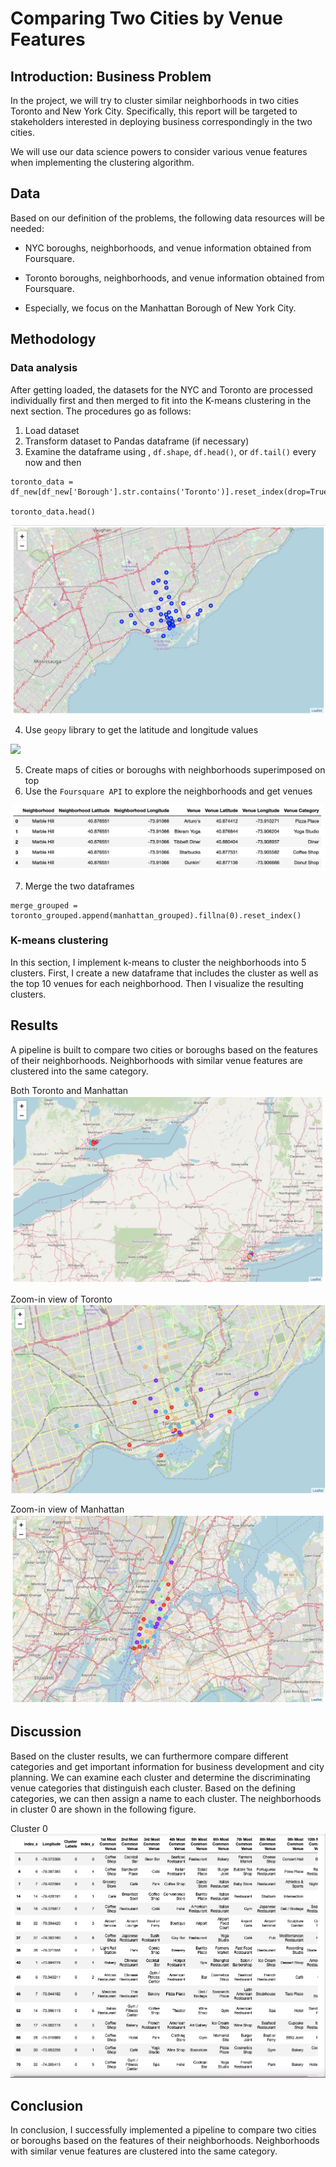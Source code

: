 [comment]:<Created by Dan Wang (daw1230@uw.edu) at 2-8-2020>
# Comparing Two Cities by Venue Features

## Introduction: Business Problem

In the project, we will try to cluster similar neighborhoods in two cities Toronto and New York City. Specifically, this report will be targeted to stakeholders interested in deploying business correspondingly in the two cities.

We will use our data science powers to consider various venue features when implementing the clustering algorithm.

## Data

Based on our definition of the problems, the following data resources will be needed:

- NYC boroughs, neighborhoods, and venue information obtained from Foursquare.

- Toronto boroughs, neighborhoods, and venue information obtained from Foursquare.

- Especially, we focus on the Manhattan Borough of New York City.

## Methodology

### Data analysis

After getting loaded, the datasets for the NYC and Toronto are processed individually first and then merged to fit into the K-means clustering in the next section. The procedures go as follows:
1. Load dataset
2. Transform dataset to Pandas dataframe (if necessary)
3. Examine the dataframe using , `df.shape`, `df.head()`, or `df.tail()` every now and then

```
toronto_data = df_new[df_new['Borough'].str.contains('Toronto')].reset_index(drop=True)

toronto_data.head()
```
![](images_cluster_city_neighborhoods/toronto_raw.png)

4. Use `geopy` library to get the latitude and longitude values

![](long_lat.png)

5. Create maps of cities or boroughs with neighborhoods superimposed on top
6. Use the `Foursquare API` to explore the neighborhoods and get venues

![](images_cluster_city_neighborhoods/venues.png)

7. Merge the two dataframes

```
merge_grouped = toronto_grouped.append(manhattan_grouped).fillna(0).reset_index()
```

### K-means clustering

In this section, I implement k-means to cluster the neighborhoods into 5 clusters. First, I create a new dataframe that includes the cluster as well as the top 10 venues for each neighborhood. Then I visualize the resulting clusters.

## Results 

A pipeline is built to compare two cities or boroughs based on the features of their neighborhoods. Neighborhoods with similar venue features are clustered into the same category.

Both Toronto and Manhattan
![](images_cluster_city_neighborhoods/Toron_manha.png)

Zoom-in view of Toronto
![](images_cluster_city_neighborhoods/Toronto.png)

Zoom-in view of Manhattan
![](images_cluster_city_neighborhoods/Manhattan.png)

## Discussion

Based on the cluster results, we can furthermore compare different categories and get important information for business development and city planning. We can examine each cluster and determine the discriminating venue categories that distinguish each cluster. Based on the defining categories, we can then assign a name to each cluster. The neighborhoods in cluster 0 are shown in the following figure.

Cluster 0
![](images_cluster_city_neighborhoods/cluster_0.png)

## Conclusion
In conclusion, I successfully implemented a pipeline to compare two cities or boroughs based on the features of their neighborhoods. Neighborhoods with similar venue features are clustered into the same category.
